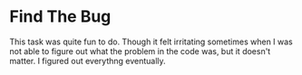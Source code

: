 # Find The Bug

This task was quite fun to do. Though it felt irritating sometimes when I was not able to figure out what the problem in the code was, but it doesn't matter. I figured out everythng eventually.

